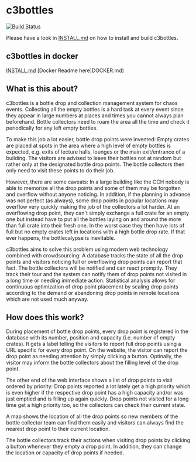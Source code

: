 # c3bottles

[![Build Status](https://travis-ci.org/c3bottles/c3bottles.svg)](https://travis-ci.org/c3bottles/c3bottles)

Please have a look in [INSTALL.md](INSTALL.md) on how to install and build
c3bottles.

## c3bottles in docker

[INSTALL.md](INSTALL.md)
[Docker Readme here]DOCKER.md)

## What is this about?

c3bottles is a bottle drop and collection management system for chaos events.
Collecting all the empty bottles is a hard task at every event since they
appear in large numbers at places and times you cannot always plan beforehand.
Bottle collectors need to roam the area all the time and check it periodically
for any left empty bottles.

To make this job a lot easier, bottle drop points were invented: Empty crates
are placed at spots in the area where a high level of empty bottles is
expected, e.g. exits of lecture halls, lounges or the main exit/entrance of a
building. The visitors are advised to leave their bottles not at random but
rather only at the designated bottle drop points. The bottle collectors then
only need to visit these points to do their job.

However, there are some caveats: In a large building like the CCH nobody is
able to memorize all the drop points and some of them may be forgotten and
overflow without anyone noticing. In addition, if the planning in advance was
not perfect (as always), some drop points in popular locations may overflow
very quickly making the job of the collectors a lot harder. At an overflowing
drop point, they can't simply exchange a full crate for an empty one but
instead have to put all the bottles laying on and around the more than full
crate into their fresh one. In the worst case they then have lots of full but
no empty crates left in locations with a high bottle drop rate. If that ever
happens, the bottlecalypse is inevitable.

c3bottles aims to solve this problem using modern web technology combined with
crowdsourcing: A database tracks the state of all the drop points and visitors
noticing full or overflowing drop points can report that fact. The bottle
collectors will be notified and can react promptly. They track their tour and
the system can notify them of drop points not visited in a long time or needing
immediate action. Statistical analysis allows for continuous optimization of
drop point placement by scaling drop points according to the demand or
abandoning drop points in remote locations which are not used much anyway.

## How does this work?

During placement of bottle drop points, every drop point is registered in the
database with its number, position and capacity (i.e. number of empty crates).
It gets a label telling the visitors to report full drop points using a URL
specific for every drop point. On the website, the visitor can report the drop
point as needing attention by simply clicking a button. Optinally, the visitor
may inform the bottle collectors about the filling level of the drop point.

The other end of the web interface shows a list of drop points to visit ordered
by priority: Drop points reported a lot lately get a high priority which is
even higher if the respective drop point has a high capacity and/or was just
emptied and is filling up again quickly. Drop points not visited for a long
time get a high priority too, so the collectors can check their current state.

A map shows the location of all the drop points so new members of the bottle
collector team can find them easily and visitors can always find the nearest
drop point to their current location.

The bottle collectors track their actions when visiting drop points by clicking
a button whenever they empty a drop point. In addition, they can change the
location or capacity of drop points if needed.
